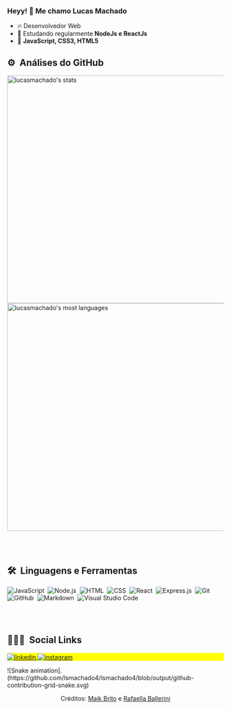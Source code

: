 ### Heyy! 👋 Me chamo Lucas Machado



- 🔥 Desenvolvedor Web
- 🌱 Estudando regularmente **NodeJs e ReactJs**
- 🧠  **JavaScript, CSS3, HTML5**

## ⚙️ &nbsp;Análises do GitHub 
<p align="left">
<img width="530em" src="https://github-readme-stats.vercel.app/api?username=lsmachado4&show_icons=true&theme=vision-friendly-dark" alt="lucasmachado's stats"/>
<img width="530em" src="https://github-readme-stats.vercel.app/api/top-langs/?username=lsmachado4&layout=compact&theme=vision-friendly-dark" alt="lucasmachado's most languages"/>
</p>

<br><br>

## 🛠 &nbsp;Linguagens e Ferramentas

![JavaScript](https://img.shields.io/badge/-JavaScript-05122A?style=flat&logo=javascript)&nbsp;
![Node.js](https://img.shields.io/badge/-Node.js-05122A?style=flat&logo=node.js)&nbsp;
![HTML](https://img.shields.io/badge/-HTML-05122A?style=flat&logo=HTML5)&nbsp;
![CSS](https://img.shields.io/badge/-CSS-05122A?style=flat&logo=CSS3&logoColor=1572B6)&nbsp;
![React](https://img.shields.io/badge/-React-05122A?style=flat&logo=react)&nbsp;
![Express.js](https://img.shields.io/badge/-Express-05122A?style=flat&logo=express&logoColor=007ACC)&nbsp;
![Git](https://img.shields.io/badge/-Git-05122A?style=flat&logo=git)&nbsp;
![GitHub](https://img.shields.io/badge/-GitHub-05122A?style=flat&logo=github)&nbsp;
![Markdown](https://img.shields.io/badge/-Markdown-05122A?style=flat&logo=markdown)&nbsp;
![Visual Studio Code](https://img.shields.io/badge/-Visual%20Studio%20Code-05122A?style=flat&logo=visual-studio-code&logoColor=007ACC)&nbsp;

<br><br>
    
 
## 👨🏽‍🦲 &nbsp;Social Links

<p align="left" style="background:yellow">
<a href="https://linkedin.com/in/lucassmachadodev/" target="_blank">
  <img align="center" src="https://img.shields.io/badge/-lucasmachado-05122A?style=flat&logo=linkedin" alt="linkedin"/>
</a>
<a href="https://instagram.com/lucassmachado_/" target="_blank">
 <img align="center" src="https://img.shields.io/badge/-lucasmachado-05122A?style=flat&logo=instagram" alt="instagram"/>
</a>


</p>

<div>
 ![Snake animation].(https://github.com/lsmachado4/lsmachado4/blob/output/github-contribution-grid-snake.svg)
</div>

<div align="center">
<p>Créditos: <a href="https://github.com/maykbrito">Maik Brito</a> e <a href="https://github.com/rafaballerini">Rafaella Ballerini</a></p>
</div>
  
